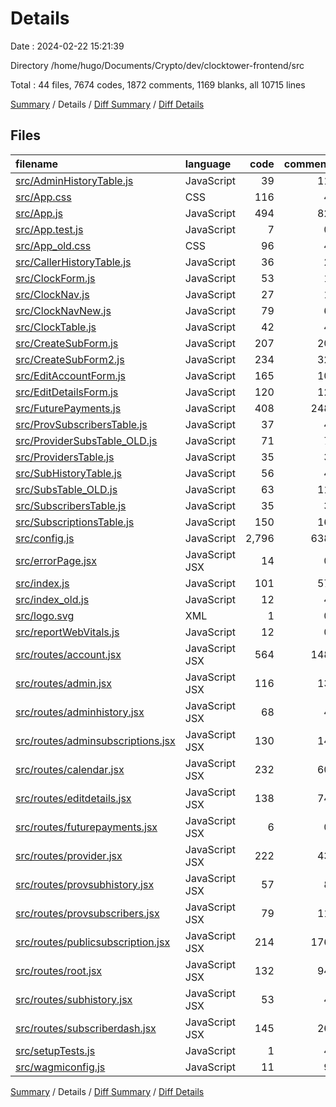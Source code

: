 # Details

Date : 2024-02-22 15:21:39

Directory /home/hugo/Documents/Crypto/dev/clocktower-frontend/src

Total : 44 files,  7674 codes, 1872 comments, 1169 blanks, all 10715 lines

[Summary](results.md) / Details / [Diff Summary](diff.md) / [Diff Details](diff-details.md)

## Files
| filename | language | code | comment | blank | total |
| :--- | :--- | ---: | ---: | ---: | ---: |
| [src/AdminHistoryTable.js](/src/AdminHistoryTable.js) | JavaScript | 39 | 11 | 16 | 66 |
| [src/App.css](/src/App.css) | CSS | 116 | 4 | 25 | 145 |
| [src/App.js](/src/App.js) | JavaScript | 494 | 82 | 121 | 697 |
| [src/App.test.js](/src/App.test.js) | JavaScript | 7 | 0 | 2 | 9 |
| [src/App_old.css](/src/App_old.css) | CSS | 96 | 4 | 21 | 121 |
| [src/CallerHistoryTable.js](/src/CallerHistoryTable.js) | JavaScript | 36 | 2 | 13 | 51 |
| [src/ClockForm.js](/src/ClockForm.js) | JavaScript | 53 | 1 | 8 | 62 |
| [src/ClockNav.js](/src/ClockNav.js) | JavaScript | 27 | 1 | 5 | 33 |
| [src/ClockNavNew.js](/src/ClockNavNew.js) | JavaScript | 79 | 6 | 15 | 100 |
| [src/ClockTable.js](/src/ClockTable.js) | JavaScript | 42 | 4 | 12 | 58 |
| [src/CreateSubForm.js](/src/CreateSubForm.js) | JavaScript | 207 | 20 | 35 | 262 |
| [src/CreateSubForm2.js](/src/CreateSubForm2.js) | JavaScript | 234 | 32 | 40 | 306 |
| [src/EditAccountForm.js](/src/EditAccountForm.js) | JavaScript | 165 | 10 | 30 | 205 |
| [src/EditDetailsForm.js](/src/EditDetailsForm.js) | JavaScript | 120 | 12 | 25 | 157 |
| [src/FuturePayments.js](/src/FuturePayments.js) | JavaScript | 408 | 248 | 117 | 773 |
| [src/ProvSubscribersTable.js](/src/ProvSubscribersTable.js) | JavaScript | 37 | 4 | 13 | 54 |
| [src/ProviderSubsTable_OLD.js](/src/ProviderSubsTable_OLD.js) | JavaScript | 71 | 7 | 14 | 92 |
| [src/ProvidersTable.js](/src/ProvidersTable.js) | JavaScript | 35 | 3 | 13 | 51 |
| [src/SubHistoryTable.js](/src/SubHistoryTable.js) | JavaScript | 56 | 4 | 13 | 73 |
| [src/SubsTable_OLD.js](/src/SubsTable_OLD.js) | JavaScript | 63 | 11 | 13 | 87 |
| [src/SubscribersTable.js](/src/SubscribersTable.js) | JavaScript | 35 | 3 | 13 | 51 |
| [src/SubscriptionsTable.js](/src/SubscriptionsTable.js) | JavaScript | 150 | 16 | 30 | 196 |
| [src/config.js](/src/config.js) | JavaScript | 2,796 | 638 | 27 | 3,461 |
| [src/errorPage.jsx](/src/errorPage.jsx) | JavaScript JSX | 14 | 0 | 2 | 16 |
| [src/index.js](/src/index.js) | JavaScript | 101 | 57 | 13 | 171 |
| [src/index_old.js](/src/index_old.js) | JavaScript | 12 | 4 | 3 | 19 |
| [src/logo.svg](/src/logo.svg) | XML | 1 | 0 | 0 | 1 |
| [src/reportWebVitals.js](/src/reportWebVitals.js) | JavaScript | 12 | 0 | 2 | 14 |
| [src/routes/account.jsx](/src/routes/account.jsx) | JavaScript JSX | 564 | 148 | 104 | 816 |
| [src/routes/admin.jsx](/src/routes/admin.jsx) | JavaScript JSX | 116 | 13 | 30 | 159 |
| [src/routes/adminhistory.jsx](/src/routes/adminhistory.jsx) | JavaScript JSX | 68 | 4 | 22 | 94 |
| [src/routes/adminsubscriptions.jsx](/src/routes/adminsubscriptions.jsx) | JavaScript JSX | 130 | 14 | 33 | 177 |
| [src/routes/calendar.jsx](/src/routes/calendar.jsx) | JavaScript JSX | 232 | 60 | 55 | 347 |
| [src/routes/editdetails.jsx](/src/routes/editdetails.jsx) | JavaScript JSX | 138 | 74 | 42 | 254 |
| [src/routes/futurepayments.jsx](/src/routes/futurepayments.jsx) | JavaScript JSX | 6 | 0 | 1 | 7 |
| [src/routes/provider.jsx](/src/routes/provider.jsx) | JavaScript JSX | 222 | 43 | 49 | 314 |
| [src/routes/provsubhistory.jsx](/src/routes/provsubhistory.jsx) | JavaScript JSX | 57 | 8 | 18 | 83 |
| [src/routes/provsubscribers.jsx](/src/routes/provsubscribers.jsx) | JavaScript JSX | 79 | 11 | 26 | 116 |
| [src/routes/publicsubscription.jsx](/src/routes/publicsubscription.jsx) | JavaScript JSX | 214 | 176 | 51 | 441 |
| [src/routes/root.jsx](/src/routes/root.jsx) | JavaScript JSX | 132 | 94 | 44 | 270 |
| [src/routes/subhistory.jsx](/src/routes/subhistory.jsx) | JavaScript JSX | 53 | 4 | 15 | 72 |
| [src/routes/subscriberdash.jsx](/src/routes/subscriberdash.jsx) | JavaScript JSX | 145 | 26 | 36 | 207 |
| [src/setupTests.js](/src/setupTests.js) | JavaScript | 1 | 4 | 1 | 6 |
| [src/wagmiconfig.js](/src/wagmiconfig.js) | JavaScript | 11 | 9 | 1 | 21 |

[Summary](results.md) / Details / [Diff Summary](diff.md) / [Diff Details](diff-details.md)